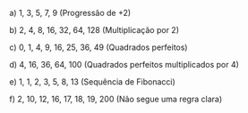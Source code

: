 a) 1, 3, 5, 7, 9 (Progressão de +2)

b) 2, 4, 8, 16, 32, 64, 128 (Multiplicação por 2)

c) 0, 1, 4, 9, 16, 25, 36, 49 (Quadrados perfeitos)

d) 4, 16, 36, 64, 100 (Quadrados perfeitos multiplicados por 4)

e) 1, 1, 2, 3, 5, 8, 13 (Sequência de Fibonacci)

f) 2, 10, 12, 16, 17, 18, 19, 200 (Não segue uma regra clara)